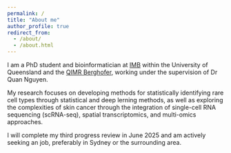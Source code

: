 ```yaml
---
permalink: /
title: "About me"
author_profile: true
redirect_from: 
  - /about/
  - /about.html
---
```


I am a PhD student and bioinformatician at [IMB](https://imb.uq.edu.au/) within the University of Queensland and the [QIMR Berghofer](https://www.qimrberghofer.edu.au/), working under the supervision of Dr Quan Nguyen. 

My research focuses on developing methods for statistically identifying rare cell types through statistical and deep lerning methods, as well as exploring the complexities of skin cancer through the integration of single-cell RNA sequencing (scRNA-seq), spatial transcriptomics, and multi-omics approaches. 

I will complete my third progress review in June 2025 and am actively seeking an job, preferably in Sydney or the surrounding area.

